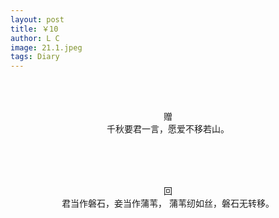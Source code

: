 ```yaml
---
layout: post
title: ￥10
author: L C
image: 21.1.jpeg
tags: Diary
---
```

<br><br>
<center> 赠 </center>
<center>千秋要君一言，愿爱不移若山。</center>


<br><br><br>

<center> 回 </center>
<center>
君当作磐石，妾当作蒲苇，
蒲苇纫如丝，磐石无转移。
</center>
<br><br><br>
